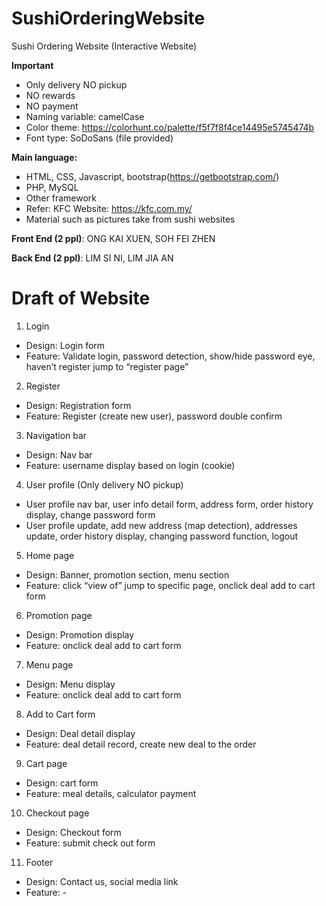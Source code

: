 ﻿# SushiOrderingWebsite
Sushi Ordering Website (Interactive Website)

**Important**
- Only delivery NO pickup
- NO rewards
- NO payment
- Naming variable: camelCase
- Color theme: https://colorhunt.co/palette/f5f7f8f4ce14495e5745474b
- Font type: SoDoSans (file provided)

**Main language:**
- HTML, CSS, Javascript, bootstrap(https://getbootstrap.com/)
- PHP, MySQL
- Other framework
- Refer: KFC Website: https://kfc.com.my/
- Material such as pictures take from sushi websites


**Front End (2 ppl)**: ONG KAI XUEN, SOH FEI ZHEN

**Back End (2 ppl)**: LIM SI NI, LIM JIA AN

# Draft of Website 
1. Login
- Design: Login form 
- Feature: Validate login, password detection, show/hide password eye, haven’t register jump to “register page”

2. Register
- Design: Registration form
- Feature: Register (create new user), password double confirm

3. Navigation bar
- Design: Nav bar
- Feature: username display based on login (cookie)

4. User profile (Only delivery NO pickup)
- User profile nav bar, user info detail form, address form, order history display, change password form
- User profile update, add new address (map detection), addresses update, order history display, changing password function, logout

5. Home page
- Design: Banner, promotion section, menu section
- Feature: click “view of” jump to specific page, onclick deal add to cart form

6. Promotion page
- Design: Promotion display 
- Feature: onclick deal add to cart form

7. Menu page
- Design: Menu display 
- Feature: onclick deal add to cart form

8. Add to Cart form
- Design: Deal detail display
- Feature: deal detail record, create new deal to the order 

9. Cart page
- Design: cart form
- Feature: meal details, calculator payment

10. Checkout page
- Design: Checkout form
- Feature: submit check out form

11. Footer
- Design: Contact us, social media link
- Feature: -
